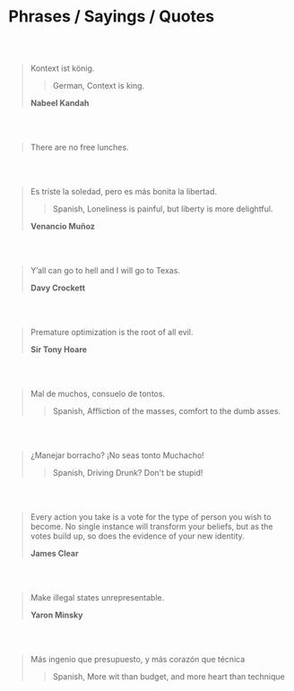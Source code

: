 # Phrases / Sayings / Quotes

<br/>
<br/>

> Kontext ist könig.
>> German, Context is king.
>
> **Nabeel Kandah**

<br/>
<br/>

> There are no free lunches.

<br/>
<br/>

> Es triste la soledad, pero es más bonita la libertad.
>> Spanish, Loneliness is painful, but liberty is more delightful.
>
> **Venancio Muñoz**

<br/>
<br/>

> Y’all can go to hell and I will go to Texas.
>
> **Davy Crockett**

<br/>
<br/>

> Premature optimization is the root of all evil.
>
> **Sir Tony Hoare**

<br/>
<br/>

> Mal de muchos, consuelo de tontos.
>> Spanish, Affliction of the masses, comfort to the dumb asses.

<br/>
<br/>

> ¿Manejar borracho? ¡No seas tonto Muchacho!
>> Spanish, Driving Drunk? Don't be stupid!

<br/>
<br/>

> Every action you take is a vote for the type of person you wish to become. No single instance will transform your beliefs, but as the votes build up, so does the evidence of your new identity.
>
> **James Clear**

<br/>
<br/>

> Make illegal states unrepresentable.
>
> **Yaron Minsky**

<br/>
<br/>

> Más ingenio que presupuesto, y más corazón que técnica
>> Spanish, More wit than budget, and more heart than technique

<br/>
<br/>
